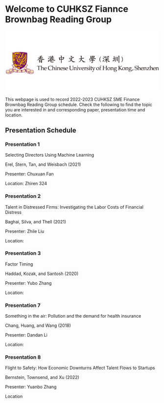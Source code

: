 # Welcome to CUHKSZ Fiannce Brownbag Reading Group
![cuhkszsme.png](/docs/assets/image/1638906312957.png)

This webpage is used to record 2022-2023 CUHKSZ SME Finance Brownbag Reading Group schedule. Check the following to find the topic you are interested in and corresponding paper, presentation time and location.

## Presentation Schedule

### Presentation 1
Selecting Directors Using Machine Learning 

Erel, Stern, Tan, and Weisbach (2021) 

Presenter: Chuxuan Fan 

Location: Zhiren 324


### Presentation 2
Talent in Distressed Firms: Investigating the Labor Costs of Financial Distress 

Baghai, Silva, and Thell (2021) 

Presenter: Zhile Liu 

Location: 


### Presentation 3
Factor Timing

Haddad, Kozak, and Santosh (2020)

Presenter: Yubo Zhang

Location: 


### Presentation 7
Something in the air: Pollution and the demand for health insurance

Chang, Huang, and Wang (2018)

Presenter: Dandan Li

Location: 

### Presentation 8
Flight to Safety: How Economic Downturns Affect Talent Flows to Startups

Bernstein, Townsend, and Xu (2022)

Presenter: Yuanbo Zhang

Location
